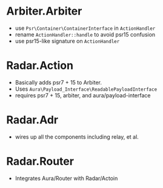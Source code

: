 # Arbiter.Arbiter

- use `Psr\Container\ContainerInterface` in `ActionHandler`
- rename `ActionHandler::handle` to avoid psr15 confusion
- use psr15-like signature on `ActionHandler`

# Radar.Action

- Basically adds psr7 + 15 to Arbiter.
- Uses `Aura\Payload_Interface\ReadablePayloadInterface`
- requires psr7 + 15, arbiter, and aura/payload-interface

# Radar.Adr

- wires up all the components including relay, et al.

# Radar.Router

- Integrates Aura/Router with Radar/Actoin

